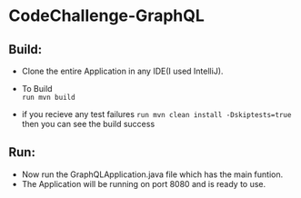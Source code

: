 # CodeChallenge-GraphQL



## Build:
- Clone the entire Application in any IDE(I used IntelliJ). 
- To Build  
```run mvn build ```

- if you recieve any test failures
```run mvn clean install -Dskiptests=true ```
 then you can see the build success


## Run:

- Now run the GraphQLApplication.java file which has the main funtion.
- The Application will be running on port 8080 and is ready to use.

